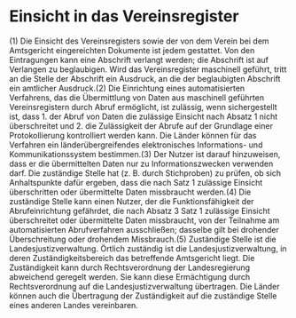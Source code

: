 # Einsicht in das Vereinsregister

(1) Die Einsicht des Vereinsregisters sowie der von dem Verein bei dem Amtsgericht eingereichten Dokumente ist jedem gestattet. Von den Eintragungen kann eine Abschrift verlangt werden; die Abschrift ist auf Verlangen zu beglaubigen. Wird das Vereinsregister maschinell geführt, tritt an die Stelle der Abschrift ein Ausdruck, an die der beglaubigten Abschrift ein amtlicher Ausdruck.(2) Die Einrichtung eines automatisierten Verfahrens, das die Übermittlung von Daten aus maschinell geführten Vereinsregistern durch Abruf ermöglicht, ist zulässig, wenn sichergestellt ist, dass  1.
 der Abruf von Daten die zulässige Einsicht nach Absatz 1 nicht überschreitet und
 2.
 die Zulässigkeit der Abrufe auf der Grundlage einer Protokollierung kontrolliert werden kann.
Die Länder können für das Verfahren ein länderübergreifendes elektronisches Informations- und Kommunikationssystem bestimmen.(3) Der Nutzer ist darauf hinzuweisen, dass er die übermittelten Daten nur zu Informationszwecken verwenden darf. Die zuständige Stelle hat (z. B. durch Stichproben) zu prüfen, ob sich Anhaltspunkte dafür ergeben, dass die nach Satz 1 zulässige Einsicht überschritten oder übermittelte Daten missbraucht werden.(4) Die zuständige Stelle kann einen Nutzer, der die Funktionsfähigkeit der Abrufeinrichtung gefährdet, die nach Absatz 3 Satz 1 zulässige Einsicht überschreitet oder übermittelte Daten missbraucht, von der Teilnahme am automatisierten Abrufverfahren ausschließen; dasselbe gilt bei drohender Überschreitung oder drohendem Missbrauch.(5) Zuständige Stelle ist die Landesjustizverwaltung. Örtlich zuständig ist die Landesjustizverwaltung, in deren Zuständigkeitsbereich das betreffende Amtsgericht liegt. Die Zuständigkeit kann durch Rechtsverordnung der Landesregierung abweichend geregelt werden. Sie kann diese Ermächtigung durch Rechtsverordnung auf die Landesjustizverwaltung übertragen. Die Länder können auch die Übertragung der Zuständigkeit auf die zuständige Stelle eines anderen Landes vereinbaren. 

